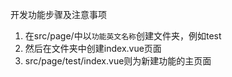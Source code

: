 开发功能步骤及注意事项
1. 在src/page/中以`功能英文名称`创建文件夹，例如test
2. 然后在文件夹中创建index.vue页面
3. src/page/test/index.vue则为新建功能的主页面
